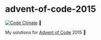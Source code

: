 # advent-of-code-2015

[![Code Climate](https://codeclimate.com/github/ItsASine/advent-of-code-2015/badges/gpa.svg)](https://codeclimate.com/github/ItsASine/advent-of-code-2015) :christmas_tree:

My solutions for [Advent of Code](http://adventofcode.com/) 2015 :christmas_tree:
